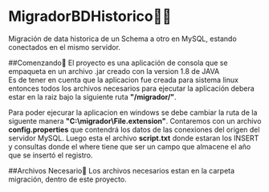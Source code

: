 # MigradorBDHistorico💾📆
Migración de data historica de un Schema a otro en MySQL, estando conectados en el mismo servidor. 

##Comenzando🚀
El proyecto es una aplicación de consola que se empaqueta en un archivo .jar creado con la version 1.8 de JAVA<br>
Es de tener en cuenta que la aplicacion fue creada para sistema linux entonces todos los archivos necesarios 
para ejecutar la aplicación debera estar en la raiz bajo la siguiente ruta <b>"/migrador/"</b>.

Para poder ejecurar la aplicacion en windows se debe cambiar la ruta de la siguente manera <b>"C:\migrador\File.extension"</b>.
Contaremos con un archivo <b>config.properties</b> que contendrá los datos de las conexiones del origen del servidor MySQL.
Luego esta el archivo <b>script.txt</b> donde estaran los INSERT y consultas donde el where tiene que ser un campo que almacene el año que se insertó el registro.

##Archivos Necesario📂
Los archivos necesarios estan en la carpeta migración, dentro de este proyecto.

